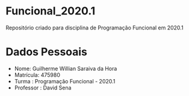 # Funcional_2020.1
Repositório criado para disciplina de Programação Funcional em 2020.1

# Dados Pessoais
* Nome: Guilherme Willian Saraiva da Hora
* Matrícula: 475980
* Turma : Programação Funcional - 2020.1
* Professor : David Sena
